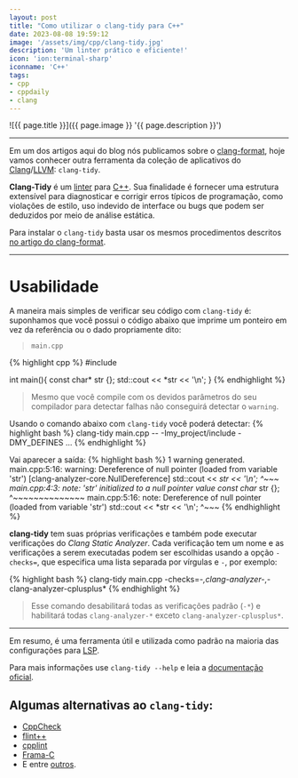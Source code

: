 ```yaml
---
layout: post
title: "Como utilizar o clang-tidy para C++"
date: 2023-08-08 19:59:12
image: '/assets/img/cpp/clang-tidy.jpg'
description: 'Um linter prático e eficiente!'
icon: 'ion:terminal-sharp'
iconname: 'C++'
tags:
- cpp
- cppdaily
- clang
---
```


![{{ page.title }}]({{ page.image }} '{{ page.description }}')

---

Em um dos artigos aqui do blog nós publicamos sobre o [clang-format](https://terminalroot.com.br/2023/07/formate-seu-codigo-com-clang-format.html), hoje vamos conhecer outra ferramenta da coleção de aplicativos do [Clang](https://terminalroot.com.br/tags#clang)/[LLVM](https://terminalroot.com.br/tags#llvm): `clang-tidy`.

**Clang-Tidy** é um [linter](https://en.wikipedia.org/wiki/Lint_(software)) para [C++](https://terminalroot.com.br/tags#cpp). Sua finalidade é fornecer uma estrutura extensível para diagnosticar e corrigir erros típicos de programação, como violações de estilo, uso indevido de interface ou bugs que podem ser deduzidos por meio de análise estática.

Para instalar o `clang-tidy` basta usar os mesmos procedimentos descritos [no artigo do clang-format](https://terminalroot.com.br/2023/07/formate-seu-codigo-com-clang-format.html).

---

# Usabilidade
A maneira mais simples de verificar seu código com `clang-tidy` é: suponhamos que você possui o código abaixo que imprime um ponteiro em vez da referência ou o dado propriamente dito:
> `main.cpp`

{% highlight cpp %}
#include <iostream>

int main(){
  const char* str {};
  std::cout << *str << '\n';
}
{% endhighlight %}
> Mesmo que você compile com os devidos parâmetros do seu compilador para detectar falhas não conseguirá detectar o `warning`.

Usando o comando abaixo com `clang-tidy` você poderá detectar:
{% highlight bash %}
clang-tidy main.cpp -- -Imy_project/include -DMY_DEFINES ...
{% endhighlight %}

Vai aparecer a saída:
{% highlight bash %}
1 warning generated.
main.cpp:5:16: warning: Dereference of null pointer (loaded from variable 'str') [clang-analyzer-core.NullDereference]
  std::cout << *str << '\n';
               ^~~~
main.cpp:4:3: note: 'str' initialized to a null pointer value
  const char* str {};
  ^~~~~~~~~~~~~~~
main.cpp:5:16: note: Dereference of null pointer (loaded from variable 'str')
  std::cout << *str << '\n';
               ^~~~
{% endhighlight %}

**clang-tidy** tem suas próprias verificações e também pode executar verificações do *Clang Static Analyzer*. Cada verificação tem um nome e as verificações a serem executadas podem ser escolhidas usando a opção `-checks=`, que especifica uma lista separada por vírgulas e `-`, por exemplo:

{% highlight bash %}
clang-tidy main.cpp -checks=-*,clang-analyzer-*,-clang-analyzer-cplusplus*
{% endhighlight %}
> Esse comando desabilitará todas as verificações padrão (`-*`) e habilitará todas `clang-analyzer-*` exceto `clang-analyzer-cplusplus*`.

---

Em resumo, é uma ferramenta útil e utilizada como padrão na maioria das configurações para [LSP](https://terminalroot.com.br/2021/11/lsp-autocomplete-e-machine-learning-neovim-com-lua.html).

Para mais informações use `clang-tidy --help` e leia a [documentação oficial](https://clang.llvm.org/extra/clang-tidy/).

## Algumas alternativas ao `clang-tidy`:
+ [CppCheck](https://terminalroot.com.br/2023/04/como-fazer-analise-estatica-de-c-cpp-com-cppcheck.html)
+ [flint++](https://github.com/JossWhittle/FlintPlusPlus)
+ [cpplint](https://github.com/google/styleguide/tree/gh-pages/cpplint)
+ [Frama-C](https://www.frama-c.com/)
+ E entre [outros](https://analysis-tools.dev/tool/clang-tidy).



